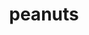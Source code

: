 ---
layout: food&drink
title: peanuts
emoji: peanuts
permalink: 🥜.html
image: assets/img/3moji/peanuts.png
---